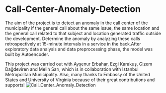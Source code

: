 # Call-Center-Anomaly-Detection

The aim of the project is to detect an anomaly in the call center of the municipality if the general call about the same issue, the same location and the general call related to that subject and location generated traffic outside the development. Determine the anomaly by analyzing these calls retrospectively at 15-minute intervals in a service in the back.After exploratory data analysis and data preprocessing phase, the model was built by Autoencoder.

This project was carried out with Ayşenur Erbahar, Ezgi Karakuş, Gizem Dağdeviren and Melih Sarı, which is in collaboration with Istanbul Metropolitan Municipality.
Also, many thanks to Embassy of the United States and University of Virginia because of their great contributions and supports!
![Call_Center_Anomaly_Detection](https://user-images.githubusercontent.com/55879188/112756988-4b1c4900-8ff0-11eb-9181-4232f8ca0590.png)
